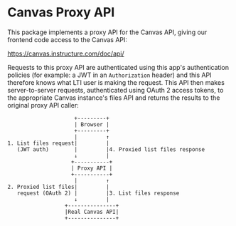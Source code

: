Canvas Proxy API
================

This package implements a proxy API for the Canvas API, giving our frontend
code access to the Canvas API:

https://canvas.instructure.com/doc/api/

Requests to this proxy API are authenticated using this app's authentication
policies (for example: a JWT in an `Authorization` header) and this API
therefore knows what LTI user is making the request. This API then makes
server-to-server requests, authenticated using OAuth 2 access tokens, to the
appropriate Canvas instance's files API and returns the results to the original
proxy API caller:

                         +---------+
                         | Browser |
                         +---------+
                         |         ↑
    1. List files request|         |
       (JWT auth)        |         |4. Proxied list files response
                         ↓         |
                        +-----------+
                        | Proxy API |
                        +-----------+
                         |         ↑
    2. Proxied list files|         |
       request (OAuth 2) |         |3. List files response
                         ↓         |
                      +---------------+
                      |Real Canvas API|
                      +---------------+
